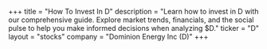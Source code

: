 +++
title = "How To Invest In D"
description = "Learn how to invest in D with our comprehensive guide. Explore market trends, financials, and the social pulse to help you make informed decisions when analyzing $D."
ticker = "D"
layout = "stocks"
company = "Dominion Energy Inc (D)"
+++

